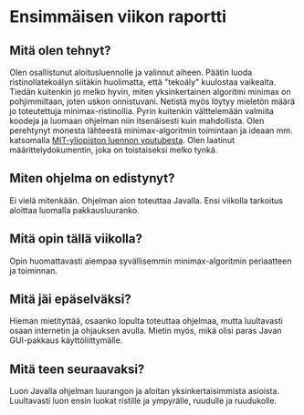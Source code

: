 # Ensimmäisen viikon raportti

## Mitä olen tehnyt?

Olen osallistunut aloitusluennolle ja valinnut aiheen. Päätin luoda ristinollatekoälyn siitäkin huolimatta, että "tekoäly" kuulostaa vaikealta.
Tiedän kuitenkin jo melko hyvin, miten yksinkertainen algoritmi minimax on pohjimmiltaan, joten uskon onnistuvani. 
Netistä myös löytyy mieletön määrä jo toteutettuja minimax-ristinollia. 
Pyrin kuitenkin välttelemään valmiita koodeja ja luomaan ohjelman niin itsenäisesti kuin mahdollista. 
Olen perehtynyt monesta lähteestä minimax-algoritmin toimintaan ja ideaan mm. katsomalla [MIT-yliopiston luennon youtubesta](https://www.youtube.com/watch?v=STjW3eH0Cik).
Olen laatinut määrittelydokumentin, joka on toistaiseksi melko tynkä. 

## Miten ohjelma on edistynyt?

Ei vielä mitenkään. Ohjelman aion toteuttaa Javalla. Ensi viikolla tarkoitus aloittaa luomalla pakkausluuranko. 

## Mitä opin tällä viikolla?

Opin huomattavasti aiempaa syvällisemmin minimax-algoritmin periaatteen ja toiminnan. 

## Mitä jäi epäselväksi?

Hieman mietityttää, osaanko lopulta toteuttaa ohjelmaa, mutta luultavasti osaan internetin ja ohjauksen avulla. 
Mietin myös, mikä olisi paras Javan GUI-pakkaus käyttöliittymälle.

## Mitä teen seuraavaksi?

Luon Javalla ohjelman luurangon ja aloitan yksinkertaisimmista asioista. Luultavasti luon ensin luokat ristille ja ympyrälle, ruudulle ja ruudukolle.

